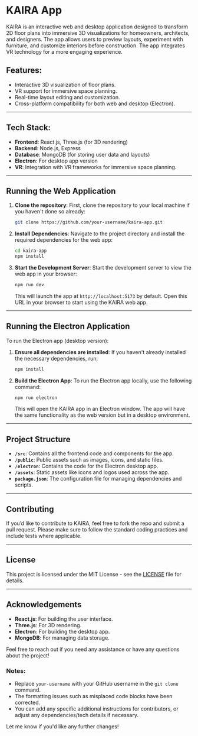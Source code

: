 # KAIRA App

KAIRA is an interactive web and desktop application designed to transform 2D floor plans into immersive 3D visualizations for homeowners, architects, and designers. The app allows users to preview layouts, experiment with furniture, and customize interiors before construction. The app integrates VR technology for a more engaging experience.

## Features:
- Interactive 3D visualization of floor plans.
- VR support for immersive space planning.
- Real-time layout editing and customization.
- Cross-platform compatibility for both web and desktop (Electron).

---

## Tech Stack:
- **Frontend**: React.js, Three.js (for 3D rendering)
- **Backend**: Node.js, Express
- **Database**: MongoDB (for storing user data and layouts)
- **Electron**: For desktop app version
- **VR**: Integration with VR frameworks for immersive space planning.

---

## Running the Web Application

1. **Clone the repository**:
   First, clone the repository to your local machine if you haven't done so already:
   ```bash
   git clone https://github.com/your-username/kaira-app.git
   ```

2. **Install Dependencies**:
   Navigate to the project directory and install the required dependencies for the web app:
   ```bash
   cd kaira-app
   npm install
   ```

3. **Start the Development Server**:
   Start the development server to view the web app in your browser:
   ```bash
   npm run dev
   ```
   This will launch the app at `http://localhost:5173` by default. Open this URL in your browser to start using the KAIRA web app.

---

## Running the Electron Application

To run the Electron app (desktop version):

1. **Ensure all dependencies are installed**:
   If you haven't already installed the necessary dependencies, run:
   ```bash
   npm install
   ```

2. **Build the Electron App**:
   To run the Electron app locally, use the following command:
   ```bash
   npm run electron
   ```
   This will open the KAIRA app in an Electron window. The app will have the same functionality as the web version but in a desktop environment.

---

## Project Structure

- **`/src`**: Contains all the frontend code and components for the app.
- **`/public`**: Public assets such as images, icons, and static files.
- **`/electron`**: Contains the code for the Electron desktop app.
- **`/assets`**: Static assets like icons and logos used across the app.
- **`package.json`**: The configuration file for managing dependencies and scripts.

---

## Contributing

If you’d like to contribute to KAIRA, feel free to fork the repo and submit a pull request. Please make sure to follow the standard coding practices and include tests where applicable.

---

## License

This project is licensed under the MIT License - see the [LICENSE](LICENSE) file for details.

---

## Acknowledgements

- **React.js**: For building the user interface.
- **Three.js**: For 3D rendering.
- **Electron**: For building the desktop app.
- **MongoDB**: For managing data storage.

Feel free to reach out if you need any assistance or have any questions about the project!
### Notes:
- Replace `your-username` with your GitHub username in the `git clone` command.
- The formatting issues such as misplaced code blocks have been corrected.
- You can add any specific additional instructions for contributors, or adjust any dependencies/tech details if necessary.

Let me know if you'd like any further changes!
